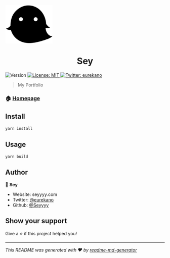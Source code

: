 <img align="center" src="./static/icons/kyoryu.svg" alt="" title="icon" width="150px">
<h1 align="center">Sey</h1>
<p>
  <img alt="Version" src="https://img.shields.io/badge/version-1.0.0-blue.svg?cacheSeconds=2592000" />
  <a href="#" target="_blank">
    <img alt="License: MIT" src="https://img.shields.io/badge/License-MIT-yellow.svg" />
  </a>
  <a href="https://twitter.com/eurekano" target="_blank">
    <img alt="Twitter: eurekano" src="https://img.shields.io/twitter/follow/eurekano.svg?style=social" />
  </a>
</p>

> My Portfolio

### 🏠 [Homepage](seyyyy.com)

## Install

```sh
yarn install
```

## Usage

```sh
yarn build
```

## Author

👤 **Sey**

- Website: seyyyy.com
- Twitter: [@eurekano](https://twitter.com/eurekano)
- Github: [@Seyyyy](https://github.com/Seyyyy)

## Show your support

Give a ⭐️ if this project helped you!

---

_This README was generated with ❤️ by [readme-md-generator](https://github.com/kefranabg/readme-md-generator)_
